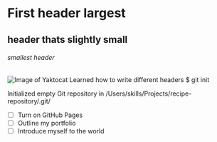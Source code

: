 # First header largest
## <h2> header thats slightly small
###### smallest header
![Image of Yaktocat](https://octodex.github.com/images/yaktocat.png)
Learned how to write different headers
$ git init

Initialized empty Git repository in /Users/skills/Projects/recipe-repository/.git/
- [ ] Turn on GitHub Pages
- [ ] Outline my portfolio
- [ ] Introduce myself to the world

